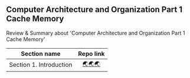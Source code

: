 ## Computer Architecture and Organization Part 1  Cache Memory
Review & Summary about 'Computer Architecture and Organization Part 1  Cache Memory'

|                      Section name                     |                                                                                       Repo link                                                                                      |
|:-----------------------------------------------------:|:------------------------------------------------------------------------------------------------------------------------------------------------------------------------------------:|
| Section 1. Introduction | [🌏🌏🌏](https://github.com/seonghwan7694/Udemy/tree/main/Computer%20Architecture%20and%20Organization%20Part%201%20%20Cache%20Memory/Section%201.%20Introduction) |